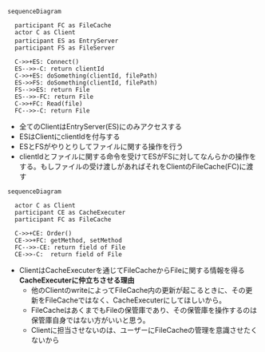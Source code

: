 ```mermaid
sequenceDiagram

  participant FC as FileCache
  actor C as Client
  participant ES as EntryServer　
  participant FS as FileServer

  C->>+ES: Connect()
  ES-->>-C: return clientId 
  C->>+ES: doSomething(clientId, filePath)
  ES->>FS: doSomething(clientId, filePath)
  FS-->>ES: return File
  ES-->>-FC: return File
  C->>+FC: Read(file)
  FC-->>-C: return File
```
- 全てのClientはEntryServer(ES)にのみアクセスする
- ESはClientにclientIdを付与する
- ESとFSがやりとりしてファイルに関する操作を行う
- clientIdとファイルに関する命令を受けてESがFSに対してなんらかの操作をする。もしファイルの受け渡しがあればそれをClientのFileCache(FC)に渡す

```mermaid
sequenceDiagram

  actor C as Client
  participant CE as CacheExecuter
  participant FC as FileCache

  C->>+CE: Order()
  CE->>+FC: getMethod, setMethod
  FC-->>-CE: return field of File
  CE->>-C:  return field of File
```
- ClientはCacheExecuterを通じてFileCacheからFileに関する情報を得る
**CacheExecuterに仲立ちさせる理由**
  - 他のClientのwriteによってFileCache内の更新が起こるときに、その更新をFileCacheではなく、CacheExecuterにしてほしいから。
  - FileCacheはあくまでもFileの保管庫であり、その保管庫を操作するのは保管庫自身ではない方がいいと思う。
  - Clientに担当させないのは、ユーザーにFileCacheの管理を意識させたくないから
